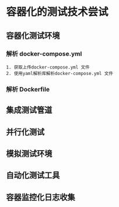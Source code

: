 # 容器化的测试技术尝试

## 容器化测试环境

### 解析 docker-compose.yml

    1. 获取上传docker-compose.yml 文件
    2. 使用yaml解析库解析docker-compose.yml 文件

### 解析 Dockerfile


## 集成测试管道

## 并行化测试

## 模拟测试环境

## 自动化测试工具

## 容器监控化日志收集